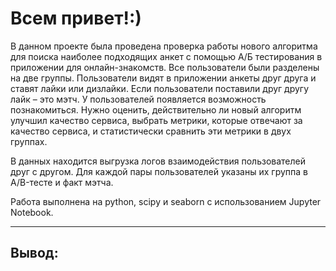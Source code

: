 # Всем привет!:)

В данном проекте была проведена проверка работы нового алгоритма для поиска наиболее подходящих анкет с помощью А/Б тестирования в приложении для онлайн-знакомств. Все пользователи были разделены на две группы. Пользователи видят в приложении анкеты друг друга и ставят лайки или дизлайки. Если пользователи поставили друг другу лайк – это мэтч. У пользователей появляется возможность познакомиться. Нужно оценить, действительно ли новый алгоритм улучшил качество сервиса, выбрать метрики, которые отвечают за качество сервиса, и статистически сравнить эти метрики в двух группах.

В данных находится выгрузка логов взаимодействия пользователей друг с другом. Для каждой пары пользователей указаны их группа в A/B-тесте и факт мэтча.

Работа выполнена на python, scipy и seaborn с использованием Jupyter Notebook.

---------------------------------------------------------------

## Вывод:

